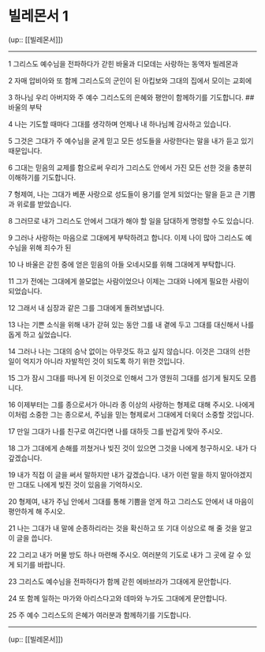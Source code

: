 # 빌레몬서 1

(up:: [[빌레몬서]])

***




1 
그리스도 예수님을 전파하다가 갇힌 바울과 디모데는 사랑하는 동역자 빌레몬과 



2 
자매 압비아와 또 함께 그리스도의 군인이 된 아킵보와 그대의 집에서 모이는 교회에 



3 
하나님 우리 아버지와 주 예수 그리스도의 은혜와 평안이 함께하기를 기도합니다. ## 바울의 부탁 



4 
나는 기도할 때마다 그대를 생각하며 언제나 내 하나님께 감사하고 있습니다. 



5 
그것은 그대가 주 예수님을 굳게 믿고 모든 성도들을 사랑한다는 말을 내가 듣고 있기 때문입니다. 



6 
그대는 믿음의 교제를 함으로써 우리가 그리스도 안에서 가진 모든 선한 것을 충분히 이해하기를 기도합니다. 



7 
형제여, 나는 그대가 베푼 사랑으로 성도들이 용기를 얻게 되었다는 말을 듣고 큰 기쁨과 위로를 받았습니다. 



8 
그러므로 내가 그리스도 안에서 그대가 해야 할 일을 담대하게 명령할 수도 있습니다. 



9 
그러나 사랑하는 마음으로 그대에게 부탁하려고 합니다. 이제 나이 많아 그리스도 예수님을 위해 죄수가 된 



10 
나 바울은 갇힌 중에 얻은 믿음의 아들 오네시모를 위해 그대에게 부탁합니다. 



11 
그가 전에는 그대에게 쓸모없는 사람이었으나 이제는 그대와 나에게 필요한 사람이 되었습니다. 



12 
그래서 내 심장과 같은 그를 그대에게 돌려보냅니다. 



13 
나는 기쁜 소식을 위해 내가 갇혀 있는 동안 그를 내 곁에 두고 그대를 대신해서 나를 돕게 하고 싶었습니다. 



14 
그러나 나는 그대의 승낙 없이는 아무것도 하고 싶지 않습니다. 이것은 그대의 선한 일이 억지가 아니라 자발적인 것이 되도록 하기 위한 것입니다. 



15 
그가 잠시 그대를 떠나게 된 이것으로 인해서 그가 영원히 그대를 섬기게 될지도 모릅니다. 



16 
이제부터는 그를 종으로서가 아니라 종 이상의 사랑하는 형제로 대해 주시오. 나에게 이처럼 소중한 그는 종으로서, 주님을 믿는 형제로서 그대에게 더욱더 소중할 것입니다. 



17 
만일 그대가 나를 친구로 여긴다면 나를 대하듯 그를 반갑게 맞아 주시오. 



18 
그가 그대에게 손해를 끼쳤거나 빚진 것이 있으면 그것을 나에게 청구하시오. 내가 다 갚겠습니다. 



19 
내가 직접 이 글을 써서 말하지만 내가 갚겠습니다. 내가 이런 말을 하지 말아야겠지만 그대도 나에게 빚진 것이 있음을 기억하시오. 



20 
형제여, 내가 주님 안에서 그대를 통해 기쁨을 얻게 하고 그리스도 안에서 내 마음이 평안하게 해 주시오. 



21 
나는 그대가 내 말에 순종하리라는 것을 확신하고 또 기대 이상으로 해 줄 것을 알고 이 글을 씁니다. 



22 
그리고 내가 머물 방도 하나 마련해 주시오. 여러분의 기도로 내가 그 곳에 갈 수 있게 되기를 바랍니다. 



23 
그리스도 예수님을 전파하다가 함께 갇힌 에바브라가 그대에게 문안합니다. 



24 
또 함께 일하는 마가와 아리스다고와 데마와 누가도 그대에게 문안합니다. 



25 
주 예수 그리스도의 은혜가 여러분과 함께하기를 기도합니다.

***

(up:: [[빌레몬서]])
